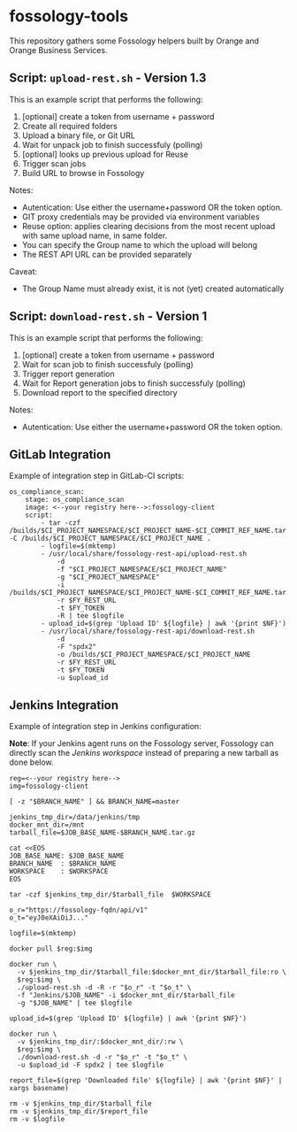 # fossology-tools

This repository gathers some Fossology helpers built by Orange and Orange Business Services.


## Script: `upload-rest.sh` - Version 1.3

This is an example script that performs the following:
1. [optional] create a token from username + password
1. Create all required folders
1. Upload a binary file, or Git URL
1. Wait for unpack job to finish successfuly (polling)
1. [optional] looks up previous upload for Reuse
1. Trigger scan jobs
1. Build URL to browse in Fossology


Notes:
- Autentication: Use either the username+password OR the token option.
- GIT proxy credentials may be provided via environment variables
- Reuse option: applies clearing decisions from the most recent upload with same upload name, in same folder.
- You can specify the Group name to which the upload will belong
- The REST API URL can be provided separately

Caveat:
- The Group Name must already exist, it is not (yet) created automatically

## Script: `download-rest.sh` - Version 1

This is an example script that performs the following:
1. [optional] create a token from username + password
1. Wait for scan job to finish successfuly (polling)
1. Trigger report generation
1. Wait for Report generation jobs to finish successfuly (polling)
1. Download report to the specified directory


Notes:
- Autentication: Use either the username+password OR the token option.


## GitLab Integration

Example of integration step in GitLab-CI scripts:
```
os_compliance_scan:
    stage: os_compliance_scan
    image: <--your registry here-->:fossology-client
    script:
        - tar -czf /builds/$CI_PROJECT_NAMESPACE/$CI_PROJECT_NAME-$CI_COMMIT_REF_NAME.tar.gz -C /builds/$CI_PROJECT_NAMESPACE/$CI_PROJECT_NAME .
        - logfile=$(mktemp)
        - /usr/local/share/fossology-rest-api/upload-rest.sh
            -d
            -f "$CI_PROJECT_NAMESPACE/$CI_PROJECT_NAME"
            -g "$CI_PROJECT_NAMESPACE"
            -i /builds/$CI_PROJECT_NAMESPACE/$CI_PROJECT_NAME-$CI_COMMIT_REF_NAME.tar.gz
            -r $FY_REST_URL
            -t $FY_TOKEN
            -R | tee $logfile
        - upload_id=$(grep 'Upload ID' ${logfile} | awk '{print $NF}')
        - /usr/local/share/fossology-rest-api/download-rest.sh
            -d
            -F "spdx2"
            -o /builds/$CI_PROJECT_NAMESPACE/$CI_PROJECT_NAME
            -r $FY_REST_URL
            -t $FY_TOKEN
            -u $upload_id
```

## Jenkins Integration

Example of integration step in Jenkins configuration:

**Note**: If your Jenkins agent runs on the Fossology server, Fossology can directly scan the *Jenkins workspace* instead of preparing a new tarball as done below.


```
reg=<--your registry here-->
img=fossology-client

[ -z "$BRANCH_NAME" ] && BRANCH_NAME=master

jenkins_tmp_dir=/data/jenkins/tmp
docker_mnt_dir=/mnt
tarball_file=$JOB_BASE_NAME-$BRANCH_NAME.tar.gz

cat <<EOS
JOB_BASE_NAME: $JOB_BASE_NAME
BRANCH_NAME  : $BRANCH_NAME
WORKSPACE    : $WORKSPACE
EOS

tar -czf $jenkins_tmp_dir/$tarball_file  $WORKSPACE

o_r="https://fossology-fqdn/api/v1"
o_t="eyJ0eXAiOiJ..."

logfile=$(mktemp)

docker pull $reg:$img

docker run \
  -v $jenkins_tmp_dir/$tarball_file:$docker_mnt_dir/$tarball_file:ro \
  $reg:$img \
  ./upload-rest.sh -d -R -r "$o_r" -t "$o_t" \
  -f "Jenkins/$JOB_NAME" -i $docker_mnt_dir/$tarball_file
  -g "$JOB_NAME" | tee $logfile

upload_id=$(grep 'Upload ID' ${logfile} | awk '{print $NF}')

docker run \
  -v $jenkins_tmp_dir/:$docker_mnt_dir/:rw \
  $reg:$img \
  ./download-rest.sh -d -r "$o_r" -t "$o_t" \
  -u $upload_id -F spdx2 | tee $logfile

report_file=$(grep 'Downloaded file' ${logfile} | awk '{print $NF}' | xargs basename)

rm -v $jenkins_tmp_dir/$tarball_file
rm -v $jenkins_tmp_dir/$report_file
rm -v $logfile

```



